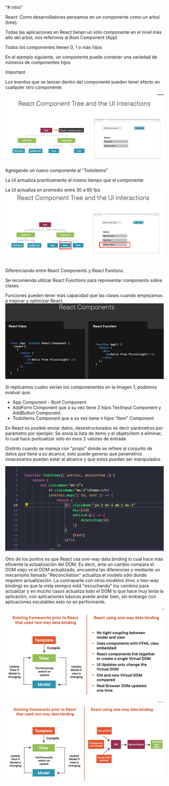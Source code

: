 "# intro" 

React:
Como desarrolladores pensamos en un componente como un arbol (tree).

Todas las aplicaciones en React tienen un sólo componente en el nivel más alto del arbol, nos referimos al Root Component (App)

Todos los componentes tienen 0, 1 o más hijos

En el ejemplo siguiente, un componente puede contener una variedad de números de componentes hijos
> [!IMPORTANT]
> Los eventos que se lanzan dentro del componente pueden tener efecto en cualquier otro componente.

![Imagen 1](https://github.com/willsantisteban/react/blob/main/what-is-react/intro/react_components_ui_interactions.png?raw=true)


Agregando un nuevo componente al "TodoItems"

La UI actualiza practicamente al mismo tiempo que el componente

La UI actualiza en promedio entre 30 a 60 fps
![Imagen 2](https://github.com/willsantisteban/react/blob/main/what-is-react/intro/react_components_ui_interactions_01.png?raw=true)


Diferenciando entre React Components y React Funtions.

Se recomienda utilizar React Functions para representar components sobre clases

Funciones pueden tener más capacidad que las clases cuando empezamos a mejorar y optimizar React.
![Imagen 3](https://github.com/willsantisteban/react/blob/main/what-is-react/intro/react_components_02.png?raw=true)

Si replicamos cuales serían los componenentes en la Imagen 1, podemos evaluar que:
- App Component - Root Component
- AddForm Component que a su vez tiene 2 hijos TextInput Component y AddButton Component.
- TodoItems Component que a su vez tiene n hijos "Item" Component

En React es posible enviar datos, desestructurados es decir parámetros por parámetro por ejemplo:
                <TodoItems entries={toDoList} deleteItem={deleteItem} />
Se envía la lista de items y el objeto/item a eliminar, lo cual hace puntualizar sólo en esos 2 valores de entrada

Distinto cuando se maneja con "props" donde se refiere al conjunto de datos que tiene a su alcance,
esto puede generar que parametros innecesarios puedan estar al alcance y que estos puedan ser manipulados.

![Imagen 3](https://github.com/willsantisteban/react/blob/main/what-is-react/intro/funcion_react_con_parametros.png?raw=true)

Otro de los puntos es que React usa one-way data binding lo cual hace más eficiente la actualización del DOM,
Es decir, ante un cambio compara el DOM viejo vs el DOM actualizado, encuentra las diferencias y mediante un mecanismo llamado "Reconciliation"
actualiza el modelo sólo donde requiere actualización.
La contraparte con otros modelos (mvc o two-way binding) es que la vista siempre está "escuchando" los cambios para actualizar y 
en mucho casos actualiza todo el DOM lo que hace muy lenta la aplicación, con aplicaciones básicas puede andar bien, sin embargo
con aplicaciones escalables esto no es performante.

![Imagen 3](https://github.com/willsantisteban/react/blob/main/what-is-react/intro/diferents_bettwen_render_data_in_react.png?raw=true)


![Imagen 3](https://github.com/willsantisteban/react/blob/main/what-is-react/intro/diferents_bettwen_render_data_in_react_01.png?raw=true)